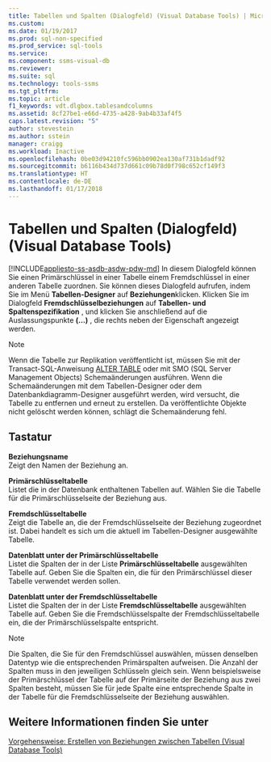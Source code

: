```yaml
---
title: Tabellen und Spalten (Dialogfeld) (Visual Database Tools) | Microsoft-Dokumentation
ms.custom: 
ms.date: 01/19/2017
ms.prod: sql-non-specified
ms.prod_service: sql-tools
ms.service: 
ms.component: ssms-visual-db
ms.reviewer: 
ms.suite: sql
ms.technology: tools-ssms
ms.tgt_pltfrm: 
ms.topic: article
f1_keywords: vdt.dlgbox.tablesandcolumns
ms.assetid: 8cf27be1-e66d-4735-a428-9ab4b33af4f5
caps.latest.revision: "5"
author: stevestein
ms.author: sstein
manager: craigg
ms.workload: Inactive
ms.openlocfilehash: 0be03d94210fc596bb0902ea130af731b1dadf92
ms.sourcegitcommit: b6116b434d737d661c09b78d0f798c652cf149f3
ms.translationtype: HT
ms.contentlocale: de-DE
ms.lasthandoff: 01/17/2018
---
```

# <a name="tables-and-columns-dialog-box-visual-database-tools"></a>Tabellen und Spalten (Dialogfeld) (Visual Database Tools)
[!INCLUDE[appliesto-ss-asdb-asdw-pdw-md](../../includes/appliesto-ss-asdb-asdw-pdw-md.md)] In diesem Dialogfeld können Sie einen Primärschlüssel in einer Tabelle einem Fremdschlüssel in einer anderen Tabelle zuordnen. Sie können dieses Dialogfeld aufrufen, indem Sie im Menü **Tabellen-Designer** auf **Beziehungen**klicken. Klicken Sie im Dialogfeld **Fremdschlüsselbeziehungen** auf **Tabellen- und Spaltenspezifikation** , und klicken Sie anschließend auf die Auslassungspunkte **(…)** , die rechts neben der Eigenschaft angezeigt werden.  
  
> [!NOTE]  
> Wenn die Tabelle zur Replikation veröffentlicht ist, müssen Sie mit der Transact-SQL-Anweisung [ALTER TABLE](http://msdn.microsoft.com/en-us/f1745145-182d-4301-a334-18f799d361d1) oder mit SMO (SQL Server Management Objects) Schemaänderungen ausführen. Wenn die Schemaänderungen mit dem Tabellen-Designer oder dem Datenbankdiagramm-Designer ausgeführt werden, wird versucht, die Tabelle zu entfernen und erneut zu erstellen. Da veröffentlichte Objekte nicht gelöscht werden können, schlägt die Schemaänderung fehl.  
  
## <a name="options"></a>Tastatur  
**Beziehungsname**  
Zeigt den Namen der Beziehung an.  
  
**Primärschlüsseltabelle**  
Listet die in der Datenbank enthaltenen Tabellen auf. Wählen Sie die Tabelle für die Primärschlüsselseite der Beziehung aus.  
  
**Fremdschlüsseltabelle**  
Zeigt die Tabelle an, die der Fremdschlüsselseite der Beziehung zugeordnet ist. Dabei handelt es sich um die aktuell im Tabellen-Designer ausgewählte Tabelle.  
  
**Datenblatt unter der Primärschlüsseltabelle**  
Listet die Spalten der in der Liste **Primärschlüsseltabelle** ausgewählten Tabelle auf. Geben Sie die Spalten ein, die für den Primärschlüssel dieser Tabelle verwendet werden sollen.  
  
**Datenblatt unter der Fremdschlüsseltabelle**  
Listet die Spalten der in der Liste **Fremdschlüsseltabelle** ausgewählten Tabelle auf. Geben Sie die Fremdschlüsselspalte der Fremdschlüsseltabelle ein, die der Primärschlüsselspalte entspricht.  
  
> [!NOTE]  
> Die Spalten, die Sie für den Fremdschlüssel auswählen, müssen denselben Datentyp wie die entsprechenden Primärspalten aufweisen. Die Anzahl der Spalten muss in den jeweiligen Schlüsseln gleich sein. Wenn beispielsweise der Primärschlüssel der Tabelle auf der Primärseite der Beziehung aus zwei Spalten besteht, müssen Sie für jede Spalte eine entsprechende Spalte in der Tabelle für die Fremdschlüsselseite der Beziehung auswählen.  
  
## <a name="see-also"></a>Weitere Informationen finden Sie unter  
[Vorgehensweise: Erstellen von Beziehungen zwischen Tabellen (Visual Database Tools)](http://msdn.microsoft.com/en-us/867a54b8-5be4-46e6-9702-49ae6dabf67c)  
  
